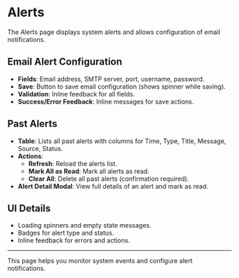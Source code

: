 # Alerts

The Alerts page displays system alerts and allows configuration of email notifications.

## Email Alert Configuration
- **Fields**: Email address, SMTP server, port, username, password.
- **Save**: Button to save email configuration (shows spinner while saving).
- **Validation**: Inline feedback for all fields.
- **Success/Error Feedback**: Inline messages for save actions.

## Past Alerts
- **Table**: Lists all past alerts with columns for Time, Type, Title, Message, Source, Status.
- **Actions**:
  - **Refresh**: Reload the alerts list.
  - **Mark All as Read**: Mark all alerts as read.
  - **Clear All**: Delete all past alerts (confirmation required).
- **Alert Detail Modal**: View full details of an alert and mark as read.

## UI Details
- Loading spinners and empty state messages.
- Badges for alert type and status.
- Inline feedback for errors and actions.

---

This page helps you monitor system events and configure alert notifications. 